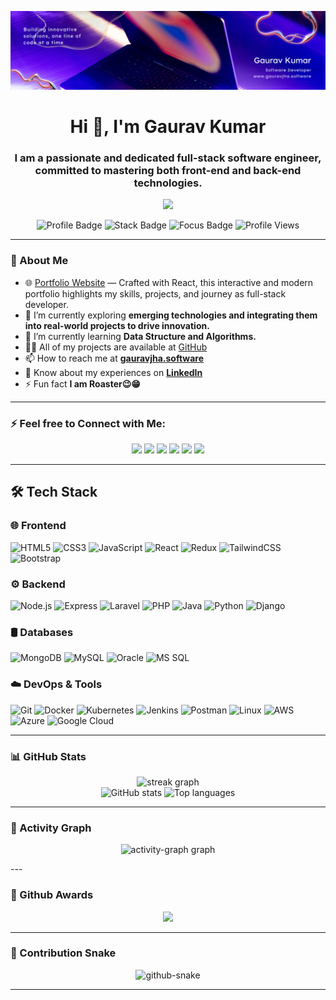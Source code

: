 ![logo](https://github.com/gauravjha0711/gauravjha0711/blob/main/backGround.png)

<h1 align="center">Hi 👋, I'm Gaurav Kumar</h1>

<h3 align="center">I am a passionate and dedicated full-stack software engineer, committed to mastering both front-end and back-end technologies.</h3>

<p align="center">
  <img src="https://readme-typing-svg.herokuapp.com?font=Fira+Code&weight=500&size=22&pause=1000&color=58A6FF&center=true&vCenter=true&width=600&lines=Full-Stack+Developer;MERN+Stack+Engineer;DSA+Enthusiast;DevOps+Explorer" />
</p>


<p align="center">
  <img src="https://img.shields.io/badge/Profile-GauravJha0711-1f8acb?style=flat-square&logo=github" alt="Profile Badge" />
  <img src="https://img.shields.io/badge/Stack-MERN-informational?style=flat-square&logo=javascript" alt="Stack Badge" />
  <img src="https://img.shields.io/badge/Focus-DSA%20%26%20DevOps-success?style=flat-square&logo=codeforces" alt="Focus Badge" />
  <img src="https://komarev.com/ghpvc/?username=gauravjha0711&label=Profile%20views&color=0e75b6&style=flat" alt="Profile Views" />
</p>

---
### 🚀 About Me
- 🌐 [Portfolio Website](https://gauravjha.software/) — Crafted with React, this interactive and modern portfolio highlights my skills, projects, and journey as full-stack developer.
- 🔭 I’m currently exploring **emerging technologies and integrating them into real-world projects to drive innovation.**
- 🌱 I’m currently learning **Data Structure and Algorithms.**
- 👨‍💻 All of my projects are available at [GitHub](https://github.com/gauravjha0711?tab=repositories)
- 📫 How to reach me at **[gauravjha.software](https://gauravjha.software/)**
- 📄 Know about my experiences on **[LinkedIn](https://www.linkedin.com/in/gaurav-kumar-729503265/)**
- ⚡ Fun fact **I am Roaster😉😁**

---
### ⚡️ Feel free to Connect with Me:

<p align="center">
  <a href="https://gauravjha.software/" target="blank"><img src="https://img.shields.io/badge/Portfolio-4CAF50?style=for-the-badge&logo=google-chrome&logoColor=white" /></a>
  <a href="https://linkedin.com/in/gaurav-kumar-729503265" target="blank"><img src="https://img.shields.io/badge/LinkedIn-0077B5?style=for-the-badge&logo=linkedin&logoColor=white" /></a>
  <a href="https://instagram.com/gauravjhagk" target="blank"><img src="https://img.shields.io/badge/Instagram-E4405F?style=for-the-badge&logo=instagram&logoColor=white" /></a>
  <a href="https://leetcode.com/gauravjha0711" target="blank"><img src="https://img.shields.io/badge/LeetCode-FFA116?style=for-the-badge&logo=leetcode&logoColor=white" /></a>
  <a href="https://hackerrank.com/gauravjha0711" target="blank"><img src="https://img.shields.io/badge/HackerRank-2EC866?style=for-the-badge&logo=hackerrank&logoColor=white" /></a>
  <a href="https://auth.geeksforgeeks.org/user/gauravjha0711" target="blank"><img src="https://img.shields.io/badge/GeeksforGeeks-2F8D46?style=for-the-badge&logo=geeksforgeeks&logoColor=white" /></a>
</p>

---
## 🛠️ Tech Stack  

### 🌐 Frontend  
![HTML5](https://img.shields.io/badge/HTML5-E34F26?style=flat-square&logo=html5&logoColor=white) 
![CSS3](https://img.shields.io/badge/CSS3-1572B6?style=flat-square&logo=css3&logoColor=white) 
![JavaScript](https://img.shields.io/badge/JavaScript-323330?style=flat-square&logo=javascript&logoColor=F7DF1E) 
![React](https://img.shields.io/badge/React-20232A?style=flat-square&logo=react&logoColor=61DAFB) 
![Redux](https://img.shields.io/badge/Redux-593D88?style=flat-square&logo=redux&logoColor=white) 
![TailwindCSS](https://img.shields.io/badge/Tailwind_CSS-38B2AC?style=flat-square&logo=tailwind-css&logoColor=white) 
![Bootstrap](https://img.shields.io/badge/Bootstrap-563D7C?style=flat-square&logo=bootstrap&logoColor=white) 

### ⚙️ Backend  
![Node.js](https://img.shields.io/badge/Node.js-43853D?style=flat-square&logo=node.js&logoColor=white) 
![Express](https://img.shields.io/badge/Express.js-404D59?style=flat-square) 
![Laravel](https://img.shields.io/badge/Laravel-FF2D20?style=flat-square&logo=laravel&logoColor=white) 
![PHP](https://img.shields.io/badge/PHP-777BB4?style=flat-square&logo=php&logoColor=white) 
![Java](https://img.shields.io/badge/Java-ED8B00?style=flat-square&logo=java&logoColor=white) 
![Python](https://img.shields.io/badge/Python-3776AB?style=flat-square&logo=python&logoColor=white) 
![Django](https://img.shields.io/badge/Django-092E20?style=flat-square&logo=django&logoColor=white)  

### 🛢️ Databases  
![MongoDB](https://img.shields.io/badge/MongoDB-4EA94B?style=flat-square&logo=mongodb&logoColor=white) 
![MySQL](https://img.shields.io/badge/MySQL-005C84?style=flat-square&logo=mysql&logoColor=white) 
![Oracle](https://img.shields.io/badge/Oracle-F80000?style=flat-square&logo=oracle&logoColor=white) 
![MS SQL](https://img.shields.io/badge/Microsoft_SQL_Server-CC2927?style=flat-square&logo=microsoft-sql-server&logoColor=white) 

### ☁️ DevOps & Tools  
![Git](https://img.shields.io/badge/Git-F05032?style=flat-square&logo=git&logoColor=white) 
![Docker](https://img.shields.io/badge/Docker-2496ED?style=flat-square&logo=docker&logoColor=white) 
![Kubernetes](https://img.shields.io/badge/Kubernetes-326CE5?style=flat-square&logo=kubernetes&logoColor=white) 
![Jenkins](https://img.shields.io/badge/Jenkins-D24939?style=flat-square&logo=jenkins&logoColor=white) 
![Postman](https://img.shields.io/badge/Postman-FF6C37?style=flat-square&logo=postman&logoColor=white) 
![Linux](https://img.shields.io/badge/Linux-FCC624?style=flat-square&logo=linux&logoColor=black) 
![AWS](https://img.shields.io/badge/AWS-232F3E?style=flat-square&logo=amazon-aws&logoColor=white) 
![Azure](https://img.shields.io/badge/Azure-0078D4?style=flat-square&logo=microsoft-azure&logoColor=white) 
![Google Cloud](https://img.shields.io/badge/Google_Cloud-4285F4?style=flat-square&logo=google-cloud&logoColor=white) 

---

### 📊 GitHub Stats
<p align="center">
  <img src="https://github-readme-streak-stats.herokuapp.com/?user=gauravjha0711&theme=dark&hide_border=true" height="180" alt="streak graph" /><br>
  <img src="https://github-readme-stats.vercel.app/api?username=gauravjha0711&show_icons=true&theme=dark&hide_border=true" height="180" alt="GitHub stats" />
  <img src="https://github-readme-stats.vercel.app/api/top-langs/?username=gauravjha0711&layout=compact&theme=dark&hide_border=true" height="180" alt="Top languages" />
</p>

---

### 🚀 Activity Graph
<p align="center">
  <img src="https://github-readme-activity-graph.vercel.app/graph?username=gauravjha0711&radius=16&theme=react-dark&area=true&hide_border=true" height="300" alt="activity-graph graph" />
</p>
---

### 🚀 Github Awards
<p align="center"> 
  <img src="https://github-profile-trophy.vercel.app/?username=gauravjha0711&theme=darkhub&no-frame=true&margin-w=15&margin-h=15" />
</p>

---

### 🐍 Contribution Snake 
<p align="center">
  <picture>
    <source media="(prefers-color-scheme: dark)" srcset="https://raw.githubusercontent.com/tobiasmeyhoefer/tobiasmeyhoefer/output/github-snake-dark.svg" />
    <source media="(prefers-color-scheme: light)" srcset="https://raw.githubusercontent.com/tobiasmeyhoefer/tobiasmeyhoefer/output/github-snake.svg" />
    <img alt="github-snake" src="https://raw.githubusercontent.com/tobiasmeyhoefer/tobiasmeyhoefer/output/github-snake.svg" />
  </picture>
</p>

---
